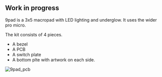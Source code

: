 ## Work in progress

9pad is a 3x5 macropad with LED lighting and underglow. It uses the wider pro micro.

The kit consists of 4 pieces.
- A bezel
- A PCB
- A switch plate
- A bottom plte with artwork on each side.

![9pad_pcb](https://user-images.githubusercontent.com/22597009/44076832-e6133ba4-9fa1-11e8-963c-d508ad64532e.png)
